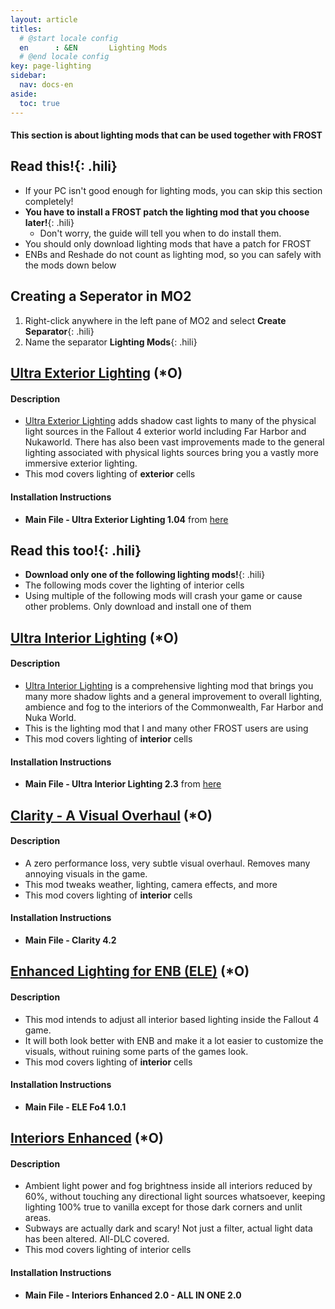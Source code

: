 ```yaml
---
layout: article
titles:
  # @start locale config
  en      : &EN       Lighting Mods
  # @end locale config
key: page-lighting
sidebar:
  nav: docs-en
aside:
  toc: true
---
```


#### This section is about lighting mods that can be used together with FROST

## **Read this!**{: .hili}
* If your PC isn't good enough for lighting mods, you can skip this section completely!
* **You have to install a FROST patch the lighting mod that you choose later!**{: .hili} 
  * Don't worry, the guide will tell you when to do install them.
* You should only download lighting mods that have a patch for FROST
* ENBs and Reshade do not count as lighting mod, so you can safely with the mods down below


## Creating a Seperator in MO2
1. Right-click anywhere in the left pane of MO2 and select **Create Separator**{: .hili}
2. Name the separator **Lighting Mods**{: .hili}


## [Ultra Exterior Lighting](https://www.nexusmods.com/fallout4/mods/41625?tab=files) (*O)

#### Description
*  [Ultra Exterior Lighting](https://www.nexusmods.com/fallout4/mods/41625?tab=files)  adds shadow cast lights to many of the physical light sources in the Fallout 4 exterior world including Far Harbor and Nukaworld. There has also been vast improvements made to the general lighting associated with physical lights sources bring you a vastly more immersive exterior lighting.
* This mod covers lighting of **exterior** cells

#### Installation Instructions
* **Main File - Ultra Exterior Lighting 1.04** from [here](https://www.nexusmods.com/fallout4/mods/41625?tab=files)

## **Read this too!**{: .hili}
* **Download only one of the following lighting mods!**{: .hili}
* The following mods cover the lighting of interior cells
* Using multiple of the following mods will crash your game or cause other problems. Only download and install one of them




## [Ultra Interior Lighting](https://www.nexusmods.com/fallout4/mods/22101?tab=files) (*O)


#### Description
* [Ultra Interior Lighting](https://www.nexusmods.com/fallout4/mods/22101?tab=files) is a comprehensive lighting mod that brings you many more shadow lights and a general improvement to overall lighting, ambience and fog to the interiors of the Commonwealth, Far Harbor and Nuka World. 
* This is the lighting mod that I and many other FROST users are using
* This mod covers lighting of **interior** cells


#### Installation Instructions
* **Main File - Ultra Interior Lighting 2.3** from [here](https://www.nexusmods.com/fallout4/mods/22101?tab=files)



## [Clarity - A Visual Overhaul](https://www.nexusmods.com/fallout4/mods/31991?tab=files) (*O)

#### Description
* A zero performance loss, very subtle visual overhaul. Removes many annoying visuals in the game.
* This mod tweaks weather, lighting, camera effects, and more
* This mod covers lighting of **interior**  cells

#### Installation Instructions
* **Main File - Clarity 4.2**


## [Enhanced Lighting for ENB (ELE)](https://www.nexusmods.com/fallout4/mods/42705?tab=files) (*O)

#### Description
* This mod intends to adjust all interior based lighting inside the Fallout 4 game. 
* It will both look better with ENB and make it a lot easier to customize the visuals, without ruining some parts of the games look.
* This mod covers lighting of **interior**  cells

#### Installation Instructions
* **Main File - ELE Fo4 1.0.1**

## [Interiors Enhanced](https://www.nexusmods.com/fallout4/mods/8768?tab=files) (*O)

#### Description
* Ambient light power and fog brightness inside all interiors reduced by 60%, without touching any directional light sources whatsoever, keeping lighting 100% true to vanilla except for those dark corners and unlit areas. 
* Subways are actually dark and scary! Not just a filter, actual light data has been altered. All-DLC covered. 
* This mod covers lighting of interior cells

#### Installation Instructions
* **Main File - Interiors Enhanced 2.0 - ALL IN ONE 2.0**